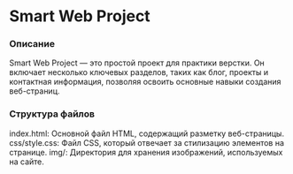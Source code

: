 # Smart Web Project

### Описание

Smart Web Project — это простой проект для практики верстки. Он включает несколько ключевых разделов, таких как блог, проекты и контактная информация, позволяя освоить основные навыки создания веб-страниц.

### Структура файлов

index.html: Основной файл HTML, содержащий разметку веб-страницы.
css/style.css: Файл CSS, который отвечает за стилизацию элементов на странице.
img/: Директория для хранения изображений, используемых на сайте.
